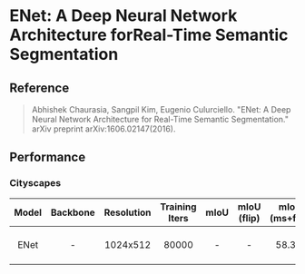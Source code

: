 # ENet: A Deep Neural Network Architecture forReal-Time Semantic Segmentation

## Reference
> Abhishek Chaurasia, Sangpil Kim, Eugenio Culurciello. "ENet: A Deep Neural Network Architecture for
Real-Time Semantic Segmentation." arXiv preprint arXiv:1606.02147(2016).

## Performance

### Cityscapes

| Model | Backbone | Resolution | Training Iters | mIoU | mIoU (flip) | mIoU (ms+flip) | Links |
|:-:|:-:|:-:|:-:|:-:|:-:|:-:|:-:|
|ENet|-|1024x512|80000|-|-|58.3%|[model](-) \| [log](-) \| [vdl](-)|
